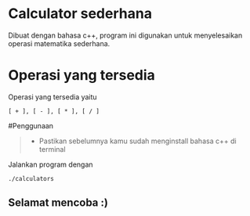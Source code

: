 # Calculator sederhana

Dibuat dengan bahasa c++, program ini digunakan untuk menyelesaikan operasi matematika sederhana.

# Operasi yang tersedia

Operasi yang tersedia yaitu
```
[ + ], [ - ], [ * ], [ / ]
```

#Penggunaan

> - Pastikan sebelumnya kamu sudah menginstall bahasa c++ di terminal

Jalankan program dengan
```
./calculators
```

## Selamat mencoba :)
